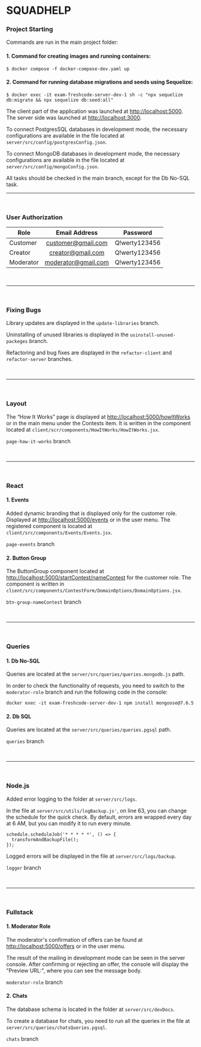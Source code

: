 # **SQUADHELP**


### Project Starting

Commands are run in the main project folder:
</br>

#### 1. Command for creating images and running containers:
```shell
$ docker compose -f docker-compose-dev.yaml up
```


#### 2. Command for running database migrations and seeds using Sequelize:

```shell
$ docker exec -it exam-freshcode-server-dev-1 sh -c "npx sequelize db:migrate && npx sequelize db:seed:all"
```
The client part of the application was launched at [http://localhost:5000](http://localhost:5000). </br> The server side was launched at [http://localhost:3000](http://localhost:3000).

To connect PostgresSQL databases in development mode, the necessary configurations are available in the file located at `server/src/config/postgresConfig.json`.

To connect MongoDB databases in development mode, the necessary configurations are available in the file located at `server/src/config/mongoConfig.json`.

All tasks should be checked in the main branch, except for the Db No-SQL task.
</br>

---
</br>

### User Authorization

|Role|Email Address|Password|
|-----|:----:|:----:|
|Customer|customer@gmail.com|Q!werty123456|
|Creator|creator@gmail.com|Q!werty123456|
|Moderator|moderator@gmail.com|Q!werty123456|

</br>

---
</br>

### Fixing Bugs


Library updates are displayed in the `update-libraries` branch.

Uninstalling of unused libraries is displayed in the `usinstall-unused-packeges` branch.

Refactoring and bug fixes are displayed in the `refactor-client` and `refactor-server` branches.

</br>

---
</br>

### Layout

The “How It Works” page is displayed at [http://localhost:5000/howItWorks](http://localhost:5000/howItWorks) or in the main menu under the Contests item. It is written in the component located at `client/scr/components/HowItWorks/HowItWorks.jsx`.

`page-how-it-works` branch

</br>

---
</br>

### React

#### 1. Events

Added dynamic branding that is displayed only for the customer role. Displayed at [http://localhost:5000/events](http://localhost:5000/events) or in the user menu. The registered component is located at `client/src/components/Events/Events.jsx`.

`page-events` branch

#### 2. Button Group

The ButtonGroup component located at [http://localhost:5000/startContest/nameContest](http://localhost:5000/startContest/nameContest) for the customer role. The component is written in `client/src/components/ContestForm/DomainOptions/DomainOptions.jsx`.

`btn-group-nameContest` branch

</br>

---
</br>

### Queries

#### 1. Db No-SQL

Queries are located at the `server/src/queries/queries.mongodb.js` path.

In order to check the functionality of requests, you need to switch to the `moderator-role` branch and run the following code in the console:

```shell
docker exec -it exam-freshcode-server-dev-1 npm install mongoose@7.6.5
```



#### 2. Db SQL

Queries are located at the `server/src/queries/queries.pgsql` path.


`queries` branch

</br>

---
</br>


### Node.js

Added error logging to the folder at `server/src/logs`.

In the file at `server/src/utils/logBackup.js'`, on line 63, you can change the schedule for the quick check. By default, errors are wrapped every day at 6 AM, but you can modify it to run every minute.

```
schedule.scheduleJob('* * * * *', () => {
  transformAndBackupFile();
});
```
Logged errors will be displayed in the file at `server/src/logs/backup`.


`logger` branch

</br>

---
</br>

### Fullstack

#### 1. Moderator Role

The moderator's confirmation of offers can be found at [http://localhost:5000/offers](http://localhost:5000/offers) or in the user menu.

The result of the mailing in development mode can be seen in the server console. After confirming or rejecting an offer, the console will display the "Preview URL:",  where you can see the message body.

`moderator-role` branch

#### 2. Chats

The database schema is located in the folder at `server/src/devDocs`.

To create a database for chats, you need to run all the queries in the file at `server/src/queries/chatsQueries.pgsql`.

`chats` branch





